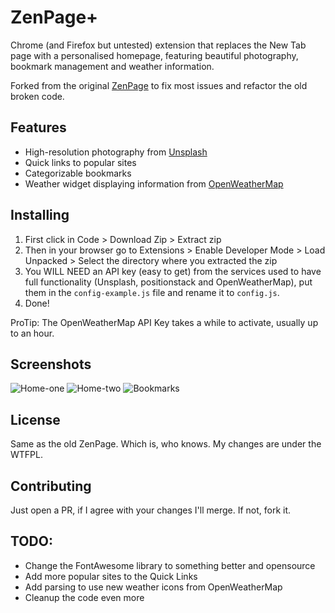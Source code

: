 # ZenPage+
Chrome (and Firefox but untested) extension that replaces the New Tab page with a personalised homepage, featuring beautiful photography, bookmark management and weather information.

Forked from the original [ZenPage](https://github.com/jack-doyle/zenpage) to fix most issues and refactor the old broken code.

## Features
* High-resolution photography from [Unsplash](https://unsplash.com)
* Quick links to popular sites
* Categorizable bookmarks
* Weather widget displaying information from [OpenWeatherMap](https://openweathermap.org/)

## Installing
1. First click in Code > Download Zip > Extract zip  
2. Then in your browser go to Extensions > Enable Developer Mode > Load Unpacked > Select the directory where you extracted the zip  
3. You WILL NEED an API key (easy to get) from the services used to have full functionality (Unsplash, positionstack and OpenWeatherMap), put them in the `config-example.js` file and rename it to `config.js`.  
4. Done!  
  
ProTip: The OpenWeatherMap API Key takes a while to activate, usually up to an hour.  

## Screenshots
![Home-one](/screenshots/valley.png?raw=true)
![Home-two](/screenshots/strawberries.png?raw=true)
![Bookmarks](/screenshots/bmarks.png?raw=true)

## License
Same as the old ZenPage. Which is, who knows. My changes are under the WTFPL.

## Contributing
Just open a PR, if I agree with your changes I'll merge. If not, fork it.

## TODO:
- Change the FontAwesome library to something better and opensource
- Add more popular sites to the Quick Links
- Add parsing to use new weather icons from OpenWeatherMap
- Cleanup the code even more
